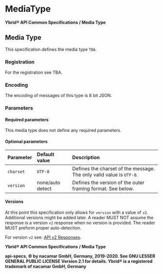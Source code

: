 # MediaType

**Ybrid® API Common Specifications / Media Type**

## Media Type

This specification defines the media type `TBA`.

### Registration

For the registration see TBA.

### Encoding

The encoding of messages of this type is 8 bit JSON.

### Parameters

#### Required parameters

This media type does not define any required parameters.

#### Optional parameters

| Parameter | Default value | Description |
| :--- | :--- | :--- |
| `charset` | `UTF-8` | Defines the charset of the message. The only valid value is `UTF-8`. |
| `version` | none/auto detect | Defines the version of the outer framing format. See below. |

#### Versions

At this point this specification only allows for `version` with a value of `v2`. Additional versions might be added later. A reader MUST NOT assume the response is a version `v2` response when no version is provided. The reader MUST preform proper auto-detection.

For version `v2` see: [API v2 Responses](../v2/basic-concepts.md).

**Ybrid® API Common Specifications / Media Type**

**api-specs, © by nacamar GmbH, Germany, 2019-2020. See GNU LESSER GENERAL PUBLIC LICENSE Version 2.1 for details. Ybrid® is a registered trademark of nacamar GmbH, Germany**

